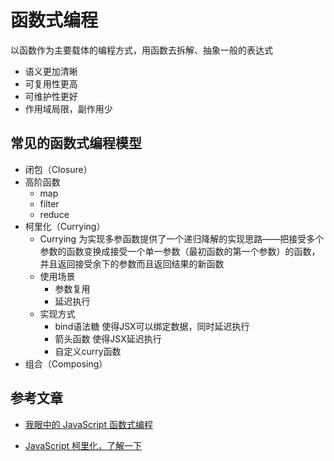 # 函数式编程

以函数作为主要载体的编程方式，用函数去拆解、抽象一般的表达式

* 语义更加清晰
* 可复用性更高
* 可维护性更好
* 作用域局限，副作用少

## 常见的函数式编程模型
* 闭包（Closure）
* 高阶函数
    * map
    * filter
    * reduce
* 柯里化（Currying）
    * Currying 为实现多参函数提供了一个递归降解的实现思路——把接受多个参数的函数变换成接受一个单一参数（最初函数的第一个参数）的函数，并且返回接受余下的参数而且返回结果的新函数
    * 使用场景
        * 参数复用
        * 延迟执行
    * 实现方式
        * bind语法糖 使得JSX可以绑定数据，同时延迟执行
        * 箭头函数 使得JSX延迟执行
        * 自定义curry函数
* 组合（Composing）

## 参考文章
* [我眼中的 JavaScript 函数式编程](http://taobaofed.org/blog/2017/03/16/javascript-functional-programing/)

*  [JavaScript 柯里化，了解一下](https://juejin.im/post/5af13664f265da0ba266efcf)